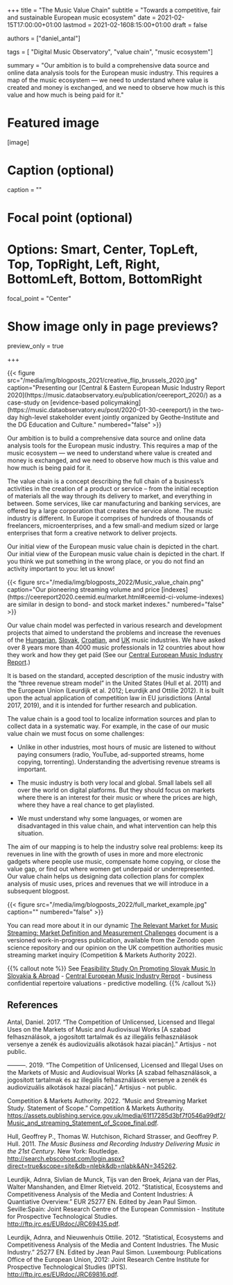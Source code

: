 +++
title = "The Music Value Chain"
subtitle = "Towards a competitive, fair and sustainable European music ecosystem"
date = 2021-02-15T17:00:00+01:00
lastmod = 2021-02-1608:15:00+01:00
draft = false

authors = ["daniel_antal"]

tags = [ "Digital Music Observatory", "value chain", "music ecosystem"]

summary = "Our ambition is to build a comprehensive data source and online data analysis tools for the European music industry. This requires a map of the music ecosystem — we need to understand where value is created and money is exchanged, and we need to observe how much is this value and how much is being paid for it."

# Featured image
[image]
  # Caption (optional)
  caption = ""

  # Focal point (optional)
  # Options: Smart, Center, TopLeft, Top, TopRight, Left, Right, BottomLeft, Bottom, BottomRight
  focal_point = "Center"

  # Show image only in page previews?
  preview_only = true

+++


<td style="text-align: center;">{{< figure src="/media/img/blogposts_2021/creative_flip_brussels_2020.jpg" caption="Presenting our [Central & Eastern European Music Industry Report 2020](https://music.dataobservatory.eu/publication/ceereport_2020/) as a case-study on [evidence-based policymaking](https://music.dataobservatory.eu/post/2020-01-30-ceereport/) in the two-day high-level stakeholder event jointly organized by Geothe-Institute and the DG Education and Culture." numbered="false" >}}</td>

Our ambition is to build a comprehensive data source and online data
analysis tools for the European music industry. This requires a map of
the music ecosystem — we need to understand where value is created and
money is exchanged, and we need to observe how much is this value and
how much is being paid for it.

The value chain is a concept describing the full chain of a business’s
activities in the creation of a product or service – from the initial
reception of materials all the way through its delivery to market, and
everything in between. Some services, like car manufacturing and banking
services, are offered by a large corporation that creates the service
alone. The music industry is different. In Europe it comprises of
hundreds of thousands of freelancers, microenterprises, and a few
small-and medium sized or large enterprises that form a creative network
to deliver projects.

Our initial view of the European music value chain is depicted in the
chart. Our initial view of the European music value chain is depicted in
the chart. If you think we put something in the wrong place, or you do
not find an activity important to you: let us know!

<td style="text-align: center;">{{< figure src="/media/img/blogposts_2022/Music_value_chain.png" caption="Our pioneering streaming volume and price [indexes](https://ceereport2020.ceemid.eu/market.html#ceemid-ci-volume-indexes) are similar in design to bond- and stock market indexes." numbered="false" >}}</td>

Our value chain model was perfected in various research and development
projects that aimed to understand the problems and increase the revenues
of the
[Hungarian](https://music.dataobservatory.eu/publication/made_in_hungary/),
[Slovak](https://music.dataobservatory.eu/publication/slovak_music_industry_2019/),
[Croatian](https://music.dataobservatory.eu/publication/private_copying_croatia_2019/),
and
[UK](https://music.dataobservatory.eu/publication/mce_empirical_streaming_2021/)
music industries. We have asked over 8 years more than 4000 music
professionals in 12 countries about how they work and how they get paid
(See our [Central European Music Industry
Report](https://ceereport2020.ceemid.eu/supply.html).)

It is based on the standard, accepted description of the music industry
with the “three revenue stream model” in the United States (Hull et al.
2011) and the European Union (Leurdijk et al. 2012; Leurdijk and Ottilie
2012). It is built upon the actual application of competition law in EU
jurisdictions (Antal 2017, 2019), and it is intended for further
research and publication.

The value chain is a good tool to localize information sources and plan
to collect data in a systematic way. For example, in the case of our
music value chain we must focus on some challenges:

-   Unlike in other industries, most hours of music are listened to
    without paying consumers (radio, YouTube, ad-supported streams, home
    copying, torrenting). Understanding the advertising revenue streams
    is important.

-   The music industry is both very local and global. Small labels sell
    all over the world on digital platforms. But they should focus on
    markets where there is an interest for their music or where the
    prices are high, where they have a real chance to get playlisted.

-   We must understand why some languages, or women are disadvantaged in
    this value chain, and what intervention can help this situation.

The aim of our mapping is to help the industry solve real problems: keep
its revenues in line with the growth of uses in more and more electronic
gadgets where people use music, compensate home copying, or close the
value gap, or find out where women get underpaid or underrepresented.
Our value chain helps us designing data collection plans for complex
analysis of music uses, prices and revenues that we will introduce in a
subsequent blogpost.

<td style="text-align: center;">{{< figure src="/media/img/blogposts_2022/full_market_example.jpg" caption="" numbered="false" >}}</td>

You can read more about it in our dynamic [The Relevant Market for Music Streaming: Market Definition and Measurement Challenges](https://music-competition.dataobservatory.eu/) document is a versioned work-in-progress publication, available from the Zenodo open
science repository and our opinion on the UK competition authorities
music streaming market inquiry (Competition & Markets Authority 2022).


{{% callout note %}} See [Feasibility Study On Promoting Slovak Music In Slovakia & Abroad](https://music.dataobservatory.eu/publication/listen_local_2020/) - [Central European Music Industry Rerpot](https://music.dataobservatory.eu/publication/ceereport_2020/) - business confidential repertoire valuations - predictive modelling.
{{% /callout %}}

## References

Antal, Daniel. 2017. “The Competition of Unlicensed, Licensed and
Illegal Uses on the Markets of Music and Audiovisual Works \[<span
class="nocase">A szabad felhasználások, a jogosított tartalmak és az
illegális felhasználások versenye a zenék és audiovizuális alkotások
hazai piacán</span>\].” Artisjus - not public.

———. 2019. “The Competition of Unlicensed, Licensed and Illegal Uses on
the Markets of Music and Audiovisual Works \[<span class="nocase">A
szabad felhasználások, a jogosított tartalmak és az illegális
felhasználások versenye a zenék és audiovizuális alkotások hazai
piacán</span>\].” Artisjus - not public.

Competition & Markets Authority. 2022. “Music and Streaming Market
Study. Statement of Scope.” Competition & Markets Authority.
<https://assets.publishing.service.gov.uk/media/61f17285d3bf7f0546a99df2/Music_and_streaming_Statement_of_Scope_final.pdf>.

Hull, Geoffrey P., Thomas W. Hutchison, Richard Strasser, and Geoffrey
P. Hull. 2011. *The Music Business and Recording Industry Delivering
Music in the 21st Century*. New York: Routledge.
<http://search.ebscohost.com/login.aspx?direct=true&scope=site&db=nlebk&db=nlabk&AN=345262>.

Leurdijk, Adnra, Sivlian de Munck, Tijs van den Broek, Arjana van der
Plas, Walter Manshanden, and Elmer Rietveld. 2012. “Statistical,
Ecosystems and Competitiveness Analysis of the Media and Content
Industries: A Quantiative Overview.” EUR 25277 EN. Edited by Jean Paul
Simon. Seville:Spain: Joint Research Centre of the European Commission -
Institute for Prospective Technological Studies.
<http://ftp.jrc.es/EURdoc/JRC69435.pdf>.

Leurdijk, Adnra, and Nieuwenhuis Ottilie. 2012. “Statistical, Ecosystems
and Competitiveness Analysis of the Media and Content Industries. The
Music Industry.” 25277 EN. Edited by Jean Paul Simon. Luxembourg:
Publications Office of the European Union, 2012: Joint Research Centre
Institute for Prospective Technological Studies (IPTS).
<http://ftp.jrc.es/EURdoc/JRC69816.pdf>.
